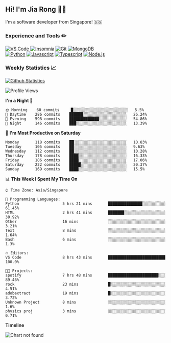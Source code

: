 ## Hi! I'm Jia Rong 👋🏻

I'm a software developer from Singapore! 🇸🇬

### Experience and Tools ✏️
[![VS Code](https://img.shields.io/badge/VS%20Code-007acc?style=for-the-badge&logo=visual-studio-code&logoColor=white)](https://code.visualstudio.com)
[![Insomnia](https://img.shields.io/badge/Insomina-5849be?style=for-the-badge&logo=insomnia&logoColor=white)](https://insomnia.rest/)
[![Git](https://img.shields.io/badge/Git-f05032?style=for-the-badge&logo=git&logoColor=white)](https://git-scm.com/)
[![MongoDB](https://img.shields.io/badge/MongoDB-47a248?style=for-the-badge&logo=mongodb&logoColor=white)](https://www.mongodb.com/)    
[![Python](https://img.shields.io/badge/Python-3776ab?style=for-the-badge&logo=python&logoColor=white)](https://www.python.org/)
[![Javascript](https://img.shields.io/badge/Javascript-f7df1e?style=for-the-badge&logo=javascript&logoColor=white)](https://developer.mozilla.org/en-US/docs/Web/JavaScript)
[![Typescript](https://img.shields.io/badge/Typescript-007acc?style=for-the-badge&logo=typescript&logoColor=white)](https://www.typescriptlang.org/)
[![Node.js](https://img.shields.io/badge/Node.js-339933?style=for-the-badge&logo=node.js&logoColor=white)](https://nodejs.org/en/)

### Weekly Statistics 📈
[![Github Statistics](https://github-readme-stats.vercel.app/api?username=fourjr&count_private=true)](https://github.com/anuraghazra/github-readme-stats)

<!--START_SECTION:waka-->
![Profile Views](http://img.shields.io/badge/Profile%20Views-0-blue)

**I'm a Night 🦉** 

```text
🌞 Morning    60 commits     █░░░░░░░░░░░░░░░░░░░░░░░░   5.5% 
🌆 Daytime    286 commits    ██████░░░░░░░░░░░░░░░░░░░   26.24% 
🌃 Evening    598 commits    █████████████░░░░░░░░░░░░   54.86% 
🌙 Night      146 commits    ███░░░░░░░░░░░░░░░░░░░░░░   13.39%

```
📅 **I'm Most Productive on Saturday** 

```text
Monday       118 commits    ██░░░░░░░░░░░░░░░░░░░░░░░   10.83% 
Tuesday      105 commits    ██░░░░░░░░░░░░░░░░░░░░░░░   9.63% 
Wednesday    112 commits    ██░░░░░░░░░░░░░░░░░░░░░░░   10.28% 
Thursday     178 commits    ████░░░░░░░░░░░░░░░░░░░░░   16.33% 
Friday       186 commits    ████░░░░░░░░░░░░░░░░░░░░░   17.06% 
Saturday     222 commits    █████░░░░░░░░░░░░░░░░░░░░   20.37% 
Sunday       169 commits    ████░░░░░░░░░░░░░░░░░░░░░   15.5%

```


📊 **This Week I Spent My Time On** 

```text
⌚︎ Time Zone: Asia/Singapore

💬 Programming Languages: 
Python                   5 hrs 21 mins       ███████████████░░░░░░░░░░   61.45% 
HTML                     2 hrs 41 mins       ███████░░░░░░░░░░░░░░░░░░   30.92% 
Other                    16 mins             ░░░░░░░░░░░░░░░░░░░░░░░░░   3.21% 
Text                     8 mins              ░░░░░░░░░░░░░░░░░░░░░░░░░   1.64% 
Bash                     6 mins              ░░░░░░░░░░░░░░░░░░░░░░░░░   1.3%

🔥 Editors: 
VS Code                  8 hrs 43 mins       █████████████████████████   100.0%

🐱‍💻 Projects: 
spotify                  7 hrs 48 mins       ██████████████████████░░░   89.46% 
rock                     23 mins             █░░░░░░░░░░░░░░░░░░░░░░░░   4.51% 
adobextract              19 mins             █░░░░░░░░░░░░░░░░░░░░░░░░   3.72% 
Unknown Project          8 mins              ░░░░░░░░░░░░░░░░░░░░░░░░░   1.6% 
physics proj             3 mins              ░░░░░░░░░░░░░░░░░░░░░░░░░   0.71%

```

**Timeline**

![Chart not found](https://github.com/fourjr/fourjr/blob/master/charts/bar_graph.png) 


<!--END_SECTION:waka-->
